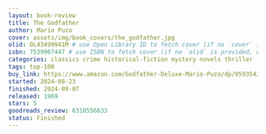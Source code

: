 ```yaml
---
layout: book-review
title: The Godfather
author: Mario Puzo
cover: assets/img/book_covers/the_godfather.jpg
olid: OL43499941M # use Open Library ID to fetch cover (if no `cover` is provided)
isbn: 7539967447 # use ISBN to fetch cover (if no `olid` is provided, dashes are optional)
categories: classics crime historical-fiction mystery novels thriller
tags: top-100
buy_link: https://www.amazon.com/Godfather-Deluxe-Mario-Puzo/dp/0593542592
started: 2024-08-23
finished: 2024-09-07
released: 1969
stars: 5
goodreads_review: 6318556633
status: Finished
---
```


